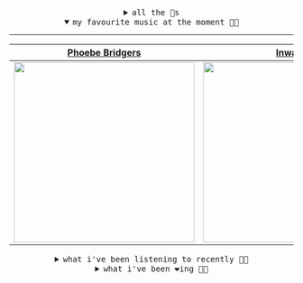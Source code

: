 <details>

<summary align="center"><samp>all the 🥚s</samp></summary>
<hr />

<a href="https://github.com/bitttttten"><img src="https://avatars2.githubusercontent.com/u/19930241?s=90&u=2aef7cbf4a59d361894145c97676391ec46fea4d&v=4" width="30" height="30" /><a href="https://github.com/pvinis"><img src="https://avatars0.githubusercontent.com/u/100233?s=90&v=4" width="30" height="30" />

<samp><a href="https://github.com/bitttttten/bitttttten/issues/1">become an 🥚</a></samp>

</details>

<details open>

<summary align="center"><samp>my favourite music at the moment 🎵🎶</samp></summary>
<hr />

<!-- toc -->

| [Phoebe Bridgers](https://open.spotify.com/artist/1r1uxoy19fzMxunt3ONAkG)                                                                                        | [Inwards](https://open.spotify.com/artist/542nHHjo4wRmP3AbeJWkse)                                                                                                | [Four Tet](https://open.spotify.com/artist/7Eu1txygG6nJttLHbZdQOh)                                                                                               | [Adrianne Lenker](https://open.spotify.com/artist/4aKWmkWAKviFlyvHYPTNQY)                                                                                        |
| ---------------------------------------------------------------------------------------------------------------------------------------------------------------- | ---------------------------------------------------------------------------------------------------------------------------------------------------------------- | ---------------------------------------------------------------------------------------------------------------------------------------------------------------- | ---------------------------------------------------------------------------------------------------------------------------------------------------------------- |
| [<img src="https://i.scdn.co/image/1c90d650ee787a51e18e475584b595c9234eac48" width="320" height="auto">](https://open.spotify.com/artist/1r1uxoy19fzMxunt3ONAkG) | [<img src="https://i.scdn.co/image/4bbbdea18abc595501acae21422f4776c1cddf95" width="320" height="auto">](https://open.spotify.com/artist/542nHHjo4wRmP3AbeJWkse) | [<img src="https://i.scdn.co/image/f96458025a0640bf1d3c8f764a42ec21d4db1eae" width="320" height="auto">](https://open.spotify.com/artist/7Eu1txygG6nJttLHbZdQOh) | [<img src="https://i.scdn.co/image/8d950c8f76a90c16c7540609018fdc8d7b517693" width="320" height="auto">](https://open.spotify.com/artist/4aKWmkWAKviFlyvHYPTNQY) |

<!-- tocstop -->

</details>

<details>

<summary align="center"><samp>what i've been listening to recently 🎵🎶</samp></summary>
<hr />

<!-- toc -->

| [Acting<br />Sweet Trip](https://open.spotify.com/track/2IwL0fwckPbO9sau1EHslH)                                                                                 | [The Extension Trip<br />Stereolab](https://open.spotify.com/track/7FUmQ02mrFpKKFMYZAv6Gv)                                                                      | [Modern Music<br />Dick Stusso](https://open.spotify.com/track/3awALsbDLcvIRkLRDODX4W)                                                                          | [Summer War<br />Duster](https://open.spotify.com/track/279cHIAqUulvBhGkjdPYV9)                                                                                 |
| --------------------------------------------------------------------------------------------------------------------------------------------------------------- | --------------------------------------------------------------------------------------------------------------------------------------------------------------- | --------------------------------------------------------------------------------------------------------------------------------------------------------------- | --------------------------------------------------------------------------------------------------------------------------------------------------------------- |
| [<img src="https://i.scdn.co/image/ab67616d0000b273399d18f30888ad38dc053de9" width="320" height="auto">](https://open.spotify.com/track/2IwL0fwckPbO9sau1EHslH) | [<img src="https://i.scdn.co/image/fd29776e84f1e23b9d5229faf541e8a45d2098e8" width="320" height="auto">](https://open.spotify.com/track/7FUmQ02mrFpKKFMYZAv6Gv) | [<img src="https://i.scdn.co/image/094749e4fc4852766d5b04b033fbbe5f5ee86b8e" width="320" height="auto">](https://open.spotify.com/track/3awALsbDLcvIRkLRDODX4W) | [<img src="https://i.scdn.co/image/967974b5f2d258c0b75bf3ed6b2f64f1c6aee0d9" width="320" height="auto">](https://open.spotify.com/track/279cHIAqUulvBhGkjdPYV9) |

<!-- tocstop -->

</details>

<details>

<summary align="center"><samp>what i've been ❤️ing 🎵🎶</samp></summary>
<hr />

<!-- toc -->

| [Air Con Eden<br />Jerkcurb](https://open.spotify.com/album/0ZGJ6N2TbWJwUKHTBLxK7H)                                                                             | [Acting<br />Sweet Trip](https://open.spotify.com/album/78lIjVFQSSRqO47Pvw1b9M)                                                                                 | [Mental Shower<br />Gianni Brezzo](https://open.spotify.com/album/0p8POwjLxcBmB82x20FIB0)                                                                       | [Licking An Orchid<br />Yves Tumor](https://open.spotify.com/album/1IpYZkYoYCjXTYMDEW8Ksk)                                                                      |
| --------------------------------------------------------------------------------------------------------------------------------------------------------------- | --------------------------------------------------------------------------------------------------------------------------------------------------------------- | --------------------------------------------------------------------------------------------------------------------------------------------------------------- | --------------------------------------------------------------------------------------------------------------------------------------------------------------- |
| [<img src="https://i.scdn.co/image/ab67616d0000b273133265e744cf977263d1fd3b" width="320" height="auto">](https://open.spotify.com/album/0ZGJ6N2TbWJwUKHTBLxK7H) | [<img src="https://i.scdn.co/image/ab67616d0000b273399d18f30888ad38dc053de9" width="320" height="auto">](https://open.spotify.com/album/78lIjVFQSSRqO47Pvw1b9M) | [<img src="https://i.scdn.co/image/ab67616d0000b273e9ad3f56b8d2c2af04aa077c" width="320" height="auto">](https://open.spotify.com/album/0p8POwjLxcBmB82x20FIB0) | [<img src="https://i.scdn.co/image/ab67616d0000b273f5533d680fa116232aa10cbc" width="320" height="auto">](https://open.spotify.com/album/1IpYZkYoYCjXTYMDEW8Ksk) |

<!-- tocstop -->

</details>
